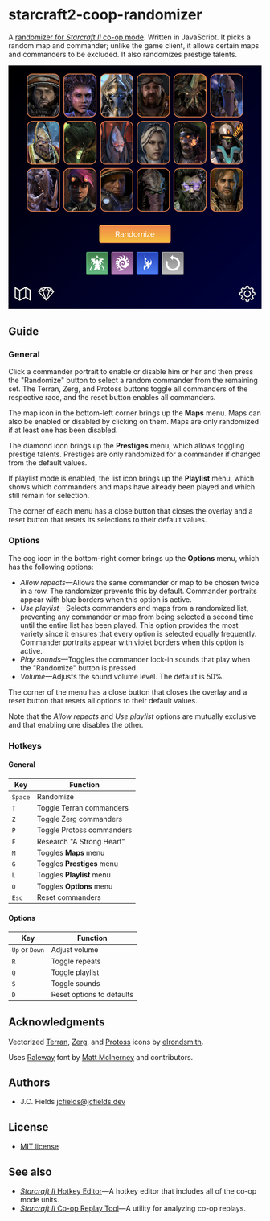 # starcraft2-coop-randomizer

A [randomizer for *Starcraft II* co-op mode](https://jcfieldsdev.github.io/starcraft2-coop-randomizer/). Written in JavaScript. It picks a random map and commander; unlike the game client, it allows certain maps and commanders to be excluded. It also randomizes prestige talents.

![Starcraft II Co-op Randomizer](screenshot.png)

## Guide

### General

Click a commander portrait to enable or disable him or her and then press the "Randomize" button to select a random commander from the remaining set. The Terran, Zerg, and Protoss buttons toggle all commanders of the respective race, and the reset button enables all commanders.

The map icon in the bottom-left corner brings up the **Maps** menu. Maps can also be enabled or disabled by clicking on them. Maps are only randomized if at least one has been disabled.

The diamond icon brings up the **Prestiges** menu, which allows toggling prestige talents. Prestiges are only randomized for a commander if changed from the default values.

If playlist mode is enabled, the list icon brings up the **Playlist** menu, which shows which commanders and maps have already been played and which still remain for selection.

The corner of each menu has a close button that closes the overlay and a reset button that resets its selections to their default values.

### Options

The cog icon in the bottom-right corner brings up the **Options** menu, which has the following options:

- *Allow repeats*—Allows the same commander or map to be chosen twice in a row. The randomizer prevents this by default. Commander portraits appear with blue borders when this option is active.
- *Use playlist*—Selects commanders and maps from a randomized list, preventing any commander or map from being selected a second time until the entire list has been played. This option provides the most variety since it ensures that every option is selected equally frequently. Commander portraits appear with violet borders when this option is active.
- *Play sounds*—Toggles the commander lock-in sounds that play when the "Randomize" button is pressed.
- *Volume*—Adjusts the sound volume level. The default is 50%.

The corner of the menu has a close button that closes the overlay and a reset button that resets all options to their default values.

Note that the *Allow repeats* and *Use playlist* options are mutually exclusive and that enabling one disables the other.

### Hotkeys

#### General

| Key | Function |
| -- | -- |
| `Space` | Randomize |
| `T` | Toggle Terran commanders |
| `Z` | Toggle Zerg commanders |
| `P` | Toggle Protoss commanders |
| `F` | Research "A Strong Heart" |
| `M` | Toggles **Maps** menu |
| `G` | Toggles **Prestiges** menu |
| `L` | Toggles **Playlist** menu |
| `O` | Toggles **Options** menu |
| `Esc` | Reset commanders |

#### Options

| Key | Function |
| -- | -- |
| `Up` or `Down` | Adjust volume |
| `R` | Toggle repeats |
| `Q` | Toggle playlist |
| `S` | Toggle sounds |
| `D` | Reset options to defaults |

## Acknowledgments

Vectorized [Terran](https://www.deviantart.com/elrondsmith/art/Vector-Terran-Logo-267280000), [Zerg](https://www.deviantart.com/elrondsmith/art/Vector-Zerg-Logo-256676991), and [Protoss](https://www.deviantart.com/elrondsmith/art/Vector-Protoss-Logo-267281608) icons by [elrondsmith](https://www.deviantart.com/elrondsmith).

Uses [Raleway](https://github.com/impallari/Raleway) font by [Matt McInerney](https://blog.matt.cc/) and contributors.

## Authors

- J.C. Fields <jcfields@jcfields.dev>

## License

- [MIT license](https://opensource.org/licenses/mit-license.php)

## See also

- [*Starcraft II* Hotkey Editor](https://github.com/jcfieldsdev/starcraft2-hotkey-editor)—A hotkey editor that includes all of the co-op mode units.
- [*Starcraft II* Co-op Replay Tool](https://github.com/jcfieldsdev/starcraft2-coop-replay-tool)—A utility for analyzing co-op replays.
